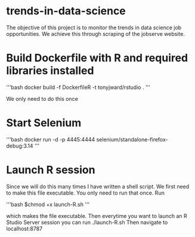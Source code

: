 # trends-in-data-science
The objective of this project is to monitor the trends in data science job opportunities. We achieve this through scraping of the jobserve website. 

# Build Dockerfile with R and required libraries installed

'''bash
docker build -f DockerfileR -t tonyjward/rstudio .
'''

We only need to do this once

# Start Selenium

'''bash
docker run -d -p 4445:4444 selenium/standalone-firefox-debug:3.14
'''

# Launch R session

Since we will do this many times I have written a shell script. We first need to make this file 
executable. You only need to run that once.
Run 

'''bash
$chmod +x launch-R.sh 
'''

which makes the file executable.
Then everytime you want to launch an R Studio Server session you can run ./launch-R.sh
Then navigate to localhost:8787


